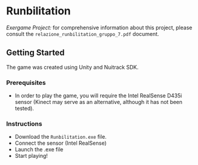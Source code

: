 # Runbilitation
*Exergame Project:* for comprehensive information about this project, please consult the `relazione_runbilitation_gruppo_7.pdf` document.

## Getting Started
The game was created using Unity and Nuitrack SDK.

### Prerequisites
- In order to play the game, you will require the Intel RealSense D435i sensor (Kinect may serve as an alternative, although it has not been tested).

### Instructions
- Download the `Runbilitation.exe` file.
- Connect the sensor (Intel RealSense)
- Launch the .exe file
- Start playing!
